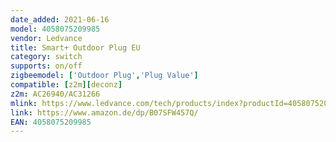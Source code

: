```yaml
---
date_added: 2021-06-16
model: 4058075209985 
vendor: Ledvance
title: Smart+ Outdoor Plug EU
category: switch
supports: on/off
zigbeemodel: ['Outdoor Plug','Plug Value']
compatible: [z2m][deconz]
z2m: AC26940/AC31266
mlink: https://www.ledvance.com/tech/products/index?productId=4058075209985&category=6308&documentId=408
link: https://www.amazon.de/dp/B07SFW457Q/
EAN: 4058075209985 
---
```

